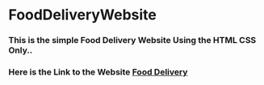 # FoodDeliveryWebsite
### This is the simple Food Delivery Website Using the HTML CSS Only..
### Here is the Link to the Website [Food Delivery]()
